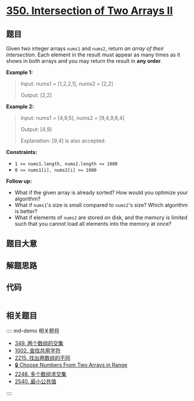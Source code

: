 # [350. Intersection of Two Arrays II](https://leetcode.com/problems/intersection-of-two-arrays-ii/)

## 题目

Given two integer arrays `nums1` and `nums2`, return _an array of their
intersection_. Each element in the result must appear as many times as it
shows in both arrays and you may return the result in **any order**.



**Example 1:**

> Input: nums1 = [1,2,2,1], nums2 = [2,2]
> 
> Output: [2,2]

**Example 2:**

> Input: nums1 = [4,9,5], nums2 = [9,4,9,8,4]
> 
> Output: [4,9]
> 
> Explanation: [9,4] is also accepted.

**Constraints:**

  * `1 <= nums1.length, nums2.length <= 1000`
  * `0 <= nums1[i], nums2[i] <= 1000`



**Follow up:**

  * What if the given array is already sorted? How would you optimize your algorithm?
  * What if `nums1`'s size is small compared to `nums2`'s size? Which algorithm is better?
  * What if elements of `nums2` are stored on disk, and the memory is limited such that you cannot load all elements into the memory at once?


## 题目大意

## 解题思路

## 代码

```javascript

```

## 相关题目

:::: md-demo 相关题目
- [349. 两个数组的交集](https://leetcode.com/problems/intersection-of-two-arrays)
- [1002. 查找共用字符](https://leetcode.com/problems/find-common-characters)
- [2215. 找出两数组的不同](https://leetcode.com/problems/find-the-difference-of-two-arrays)
- [🔒 Choose Numbers From Two Arrays in Range](https://leetcode.com/problems/choose-numbers-from-two-arrays-in-range)
- [2248. 多个数组求交集](https://leetcode.com/problems/intersection-of-multiple-arrays)
- [2540. 最小公共值](https://leetcode.com/problems/minimum-common-value)

::::
